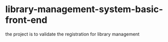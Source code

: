 # library-management-system-basic-front-end
the project is to validate the registration for library management
